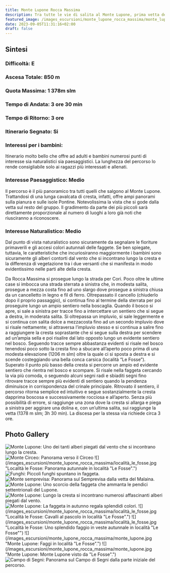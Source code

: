 ```yaml
---
title: Monte Lupone Rocca Massima
description: Tra tutte le vie di salita al Monte Lupone, prima vetta dei Lepini che si incontra venendo da Roma, quella che sale da Rocca Massima è sicuramente la più varia e panoramica. Si tratta di una facile e bella escursione che percorre la cresta Nord Ovest del monte, caratterizzata dal continuo alternarsi di fitte faggete, dolci piani carsici e aride pietraie profondamente segnate dal carsismo.
featured_image: /images_escursioni/monte_lupone_rocca_massima/monte_lupone.jpg
date: 2023-09-05T11:31:16+02:00
draft: false
---
```



## Sintesi
### Difficoltà: E
### Ascesa Totale: 850 m
### Quota Massima: 1 378m slm
### Tempo di Andata: 3 ore 30 min
### Tempo di Ritorno: 3 ore
### Itinerario Segnato: Si
### Interessi per i bambini:
 Itinerario molto bello che offre ad adulti e bambini numerosi punti di interesse sia naturalistici sia paesaggistici. La lunghezza del percorso lo rende consigliabile solo ai ragazzi più interessati e allenati.
### Interesse Paesaggistico: Medio
Il percorso è il più panoramico tra tutti quelli che salgono al Monte Lupone. Trattandosi di una lunga cavalcata di cresta, infatti, offre ampi panorami sulla pianura e sulle isole Pontine. Notevolissima la vista che si gode dalla vetta sul resto del gruppo. Il gradimento da parte dei più piccoli sarà direttamente proporzionale al numero di luoghi a loro già noti che riusciranno a riconoscere.

### Interesse Naturalistico: Medio
Dal punto di vista naturalistico sono sicuramente da segnalare le fioriture primaverili e gli accesi colori autunnali delle faggete. Se ben spiegate, tuttavia, le caratteristiche che incuriosiranno maggiormente i bambini sono sicuramente gli alberi contorti dal vento che si incontrano lungo la cresta e la differenza di vegetazione tra i due versanti che si manifesta in modo evidentissimo nelle parti alte della cresta.

Da Rocca Massima si prosegue lungo la strada per Cori. Poco oltre le ultime case si imbocca una strada sterrata a sinistra che, in modesta salita, prosegue a mezza costa fino ad uno slargo dove prosegue a sinistra chiusa da un cancelletto in legno e fil di ferro. Oltrepassato il cancello (chiuderlo dopo il proprio passaggio), si continua fino al termine della sterrata per poi proseguire lungo un ampio sentiero nella boscaglia.
Quando il bosco si apre, si sale a sinistra per tracce fino a intercettare un sentiero che si segue a destra, in moderata salita. Si oltrepassa un impluvio, si sale leggermente e si continua con salita dolce a mezzacosta fino ad un secondo impluvio dove si risale nettamente; si attraversa l’impluvio stesso e si continua a salire fino a raggiungere la cresta soprastante che si segue sulla destra per scendere ad un’ampia sella e poi risalire dal lato opposto lungo un evidente sentiero nel bosco. 
Seguendo tracce sempre abbastanza evidenti si risale nel bosco tenendosi poco sotto la cresta fino a sbucare all’aperto poco prima di una modesta elevazione (1206 m slm) oltre la quale ci si sposta a destra e si scende costeggiando una bella conca carsica (località “Le Fosse”).
Superato il punto più basso della cresta si percorre un ampio ed evidente sentiero che rientra nel bosco e scompare. Si risale nella faggeta cercando la via più comoda, o seguendo alcuni segni radi e sbiaditi segni fino ritrovare tracce sempre più evidenti di sentiero quando la pendenza diminuisce in corrispondenza del crinale principale.
Ritrovato il sentiero, il percorso ritorna semplice ed intuitivo e segue sostanzialmente la cresta dapprima boscosa e successivamente rocciosa e all’aperto. Senza più possibilità di errore, si raggiunge una zona dove la cresta si allarga e piega a sinistra per aggirare una dolina e, con un’ultima salita, sui raggiunge la vetta (1378 m slm; 3h 30 min).
La discesa per la stessa via richiede circa 3 ore.



## Photo Gallery
![](/images_escursioni/monte_lupone_rocca_massima/monte_lupone.jpg "Monte Lupone: Uno dei tanti alberi piegati dal vento che si incontrano lungo la cresta.")  ![](/images_escursioni/monte_lupone_rocca_massima/monte_circeo.jpg "Monte Circeo: Panorama verso il Circeo")  ![](/images_escursioni/monte_lupone_rocca_massima/località_le_fosse.jpg "Località le Fosse: Panorama autunnale in località "Le Fosse".")  ![](/images_escursioni/monte_lupone_rocca_massima/funghi.jpg "Funghi: Piccoli funghi spuntano in faggeta.")  ![](/images_escursioni/monte_lupone_rocca_massima/monte_semprevisa.jpg "Monte semprevisa: Panorama sul Semprevisa dalla vetta del Malaina.")  ![](/images_escursioni/monte_lupone_rocca_massima/monte_lupone.jpg "Monte Lupone: Uno scorcio della faggeta che ammanta le pendici settentrionali del Lupone.")  ![](/images_escursioni/monte_lupone_rocca_massima/monte_lupone.jpg "Monte Lupone: Lungo la cresta si incontrano numerosi affascinanti alberi piegati dal vento.")  ![](/images_escursioni/monte_lupone_rocca_massima/monte_lupone.jpg "Monte Lupone: La faggeta in autunno regala splendidi colori.")  ![](/images_escursioni/monte_lupone_rocca_massima/località_le_fosse.jpg "Località le Fosse: Cavalli al pascolo in località "Le Fosse".")  ![](/images_escursioni/monte_lupone_rocca_massima/località_le_fosse.jpg "Località le Fosse: Uno splendido faggio in veste autunnale in località "Le Fosse"")  ![](/images_escursioni/monte_lupone_rocca_massima/monte_lupone.jpg "Monte Lupone: Faggi in località "Le Fosse".")  ![](/images_escursioni/monte_lupone_rocca_massima/monte_lupone.jpg "Monte Lupone: Monte Lupone visto da "Le Fosse".")  ![](/images_escursioni/monte_lupone_rocca_massima/campo_di_segni.jpg "Campo di Segni: Panorama sul Campo di Segni dalla parte iniziale del percorso.")  